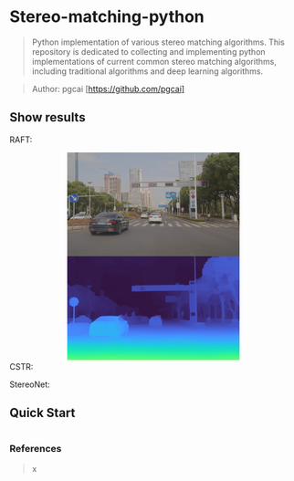 # Stereo-matching-python
> Python implementation of various stereo matching algorithms.
> This repository is dedicated to collecting and implementing python implementations of current common stereo matching algorithms, including traditional algorithms and deep learning algorithms.

> Author: pgcai [https://github.com/pgcai] 

## Show results
RAFT:
<!-- ![REFT](example.jpg) -->
<div align="center"> <img src="./image/raft.jpg" width = 60% /> </div>
CSTR:

StereoNet:


## Quick Start
```python

```

### References
> x